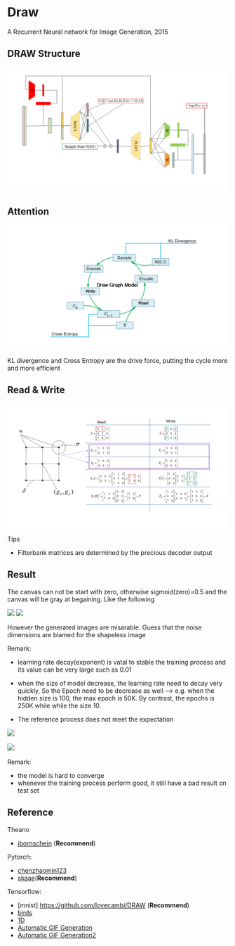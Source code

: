 # Draw
A Recurrent Neural network for Image Generation, 2015

## DRAW Structure
![](https://github.com/DreamPurchaseZnz/DRAW_UPDATE/blob/master/Pic/DRAW_STRUCTURE.png)


## Attention 

![Draw](https://github.com/DreamPurchaseZnz/GAN_models/blob/master/Draw/Pic/Draw.png)

KL divergence and Cross Entropy are the drive force, putting the cycle more and more efficient

## Read & Write 
![RW](https://github.com/DreamPurchaseZnz/GAN_models/blob/master/Draw/Pic/Read%26Write.png)

Tips
- Filterbank matrices are determined by the precious decoder output


## Result
The canvas can not be start with zero, otherwise sigmoid(zero)=0.5 and the canvas will be gray at begaining.
Like the following 

![](Pic/z50-n40_Train.gif)
![](Pic/z50-n40_Test.gif)

However the generated images are misarable. Guess that the noise dimensions are blamed for the shapeless image 

Remark:
- learning rate decay(exponent) is vatal to stable the training process and its value can be very large such as 0.01

- when the size of model decrease, the learning rate need to decay very quickly, 
So the Epoch need to be decrease as well --> e.g. when the hidden size is 100, the max epoch is 50K.
By contrast, the epochs is 250K while while the size 10. 

- The reference process does not meet the expectation

![](Pic/z100-n64-wr25_Train.gif)

![](Pic/z100-n64-wr25_Test.gif)

Remark:
- the model is hard to converge
- whenever the training process perform good, it still have a bad result on test set



## Reference
Theano

- [jbornschein](https://github.com/jbornschein/draw) (**Recommend**)

Pytorch: 

- [chenzhaomin123](https://github.com/chenzhaomin123/draw_pytorch)
- [skaae](https://github.com/skaae/lasagne-draw)(**Recommend**)

Tensorflow: 
- [mnist] https://github.com/lovecambi/DRAW (**Recommend**)
- [birds](https://github.com/hollygrimm/draw_birds)
- [1D](https://github.com/RobRomijnders/DRAW_1D)
- [Automatic GIF Generation](https://github.com/Singularity42/Sync-DRAW)
- [Automatic GIF Generation2](https://github.com/syncdraw/Sync-DRAW)
